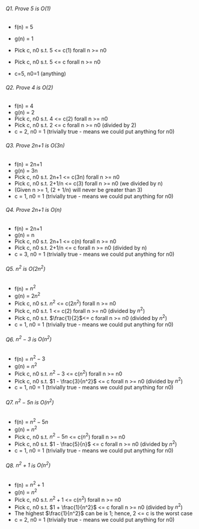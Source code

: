 ###### Q1. Prove 5 is O(1)
- f(n) = 5
- g(n) = 1

- Pick c, n0 s.t. 5 <= c(1) forall n >= n0
- Pick c, n0 s.t. 5 <= c forall n >= n0
- c=5, n0=1 (anything)

###### Q2. Prove 4 is O(2)
- f(n) = 4
- g(n) = 2
- Pick c, n0 s.t. 4 <= c(2) forall n >= n0
- Pick c, n0 s.t. 2 <= c forall n >= n0 (divided by 2)
- c = 2, n0 = 1 (trivially true - means we could put anything for n0)

###### Q3. Prove 2n+1 is O(3n)
- f(n) = 2n+1
- g(n) = 3n
- Pick c, n0 s.t. 2n+1 <= c(3n) forall n >= n0
- Pick c, n0 s.t. 2+1/n <= c(3) forall n >= n0 (we divided by n)
- (Given n >= 1, (2 + 1/n) will never be greater than 3)
- c = 1, n0 = 1 (trivially true - means we could put anything for n0)

###### Q4. Prove 2n+1 is O(n)
- f(n) = 2n+1
- g(n) = n
- Pick c, n0 s.t. 2n+1 <= c(n) forall n >= n0
- Pick c, n0 s.t. 2+1/n <= c forall n >= n0 (divided by n)
- c = 3, n0 = 1 (trivially true - means we could put anything for n0)

###### Q5. $n^2$ is $O(2n^2)$
- f(n) = $n^2$
- g(n) = $2n^2$
- Pick c, n0 s.t. $n^2$ <= c($2n^2$) forall n >= n0
- Pick c, n0 s.t. $1$ <= c($2$) forall n >= n0 (divided by $n^2$)
- Pick c, n0 s.t. $\frac{1}{2}$<= c forall n >= n0 (divided by $n^2$)
- c = 1, n0 = 1 (trivially true - means we could put anything for n0)

###### Q6. $n^2 - 3$ is $O(n^2)$
- f(n) = $n^2 - 3$
- g(n) = $n^2$
- Pick c, n0 s.t. $n^2 - 3$ <= c($n^2$) forall n >= n0
- Pick c, n0 s.t. $1 - \frac{3}{n^2}$ <= c forall n >= n0 (divided by $n^2$)
- c = 1, n0 = 1 (trivially true - means we could put anything for n0)

###### Q7. $n^2 - 5n$ is $O(n^2)$
- f(n) = $n^2 - 5n$ 
- g(n) = $n^2$
- Pick c, n0 s.t. $n^2 - 5n$ <= c($n^2$) forall n >= n0
- Pick c, n0 s.t. $1 - \frac{5}{n}$ <= c forall n >= n0 (divided by $n^2$)
- c = 1, n0 = 1 (trivially true - means we could put anything for n0)

###### Q8. $n^2 + 1$ is $O(n^2)$
- f(n) = $n^2 + 1$
- g(n) = $n^2$
- Pick c, n0 s.t. $n^2 + 1$ <= c($n^2$) forall n >= n0
- Pick c, n0 s.t. $1 + \frac{1}{n^2}$ <= c forall n >= n0 (divided by $n^2$)
- The highest $\frac{1}{n^2}$ can be is 1; hence, 2 <= c is the worst case
- c = 2, n0 = 1 (trivially true - means we could put anything for n0)









